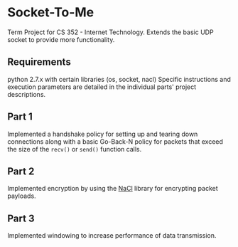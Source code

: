 # Socket-To-Me
Term Project for CS 352 - Internet Technology.
Extends the basic UDP socket to provide more functionality.

Requirements
------------
python 2.7.x with certain libraries (os, socket, nacl)
Specific instructions and execution parameters are detailed in the individual parts' project descriptions.

Part 1
------
Implemented a handshake policy for setting up and tearing down connections along with a basic Go-Back-N policy for packets that exceed the size of the `recv()` or `send()` function calls.

Part 2
------
Implemented encryption by using the [NaCl](http://nacl.cr.yp.to/features.html) library for encrypting packet payloads.

Part 3
------
Implemented windowing to increase performance of data transmission.
